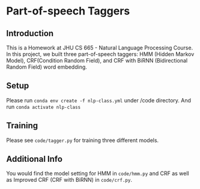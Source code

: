 # Part-of-speech Taggers

## Introduction
This is a Homework at JHU CS 665 - Natural Language Processing Course. In this project, we built three part-of-speech taggers: HMM (Hidden Markov Model), CRF(Condition Random Field), and CRF with BiRNN (Bidirectional Random Field) word embedding.

## Setup
Please run 
```conda env create -f nlp-class.yml``` under /code directory. And run  ```conda activate nlp-class```

## Training
Please see ```code/tagger.py``` for training three different models.

## Additional Info
You would find the model setting for HMM in ```code/hmm.py``` and CRF as well as Improved CRF (CRF with BiRNN) in ```code/crf.py```.

